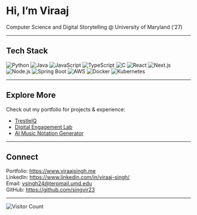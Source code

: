# Hi, I’m Viraaj

Computer Science and Digital Storytelling @ University of Maryland (’27)  

---

## Tech Stack  
![Python](https://img.shields.io/badge/-Python-3776AB?logo=python&logoColor=white&style=flat) ![Java](https://img.shields.io/badge/-Java-007396?logo=java&logoColor=white&style=flat) ![JavaScript](https://img.shields.io/badge/-JavaScript-F7DF1E?logo=javascript&logoColor=black&style=flat) ![TypeScript](https://img.shields.io/badge/-TypeScript-3178C6?logo=typescript&logoColor=white&style=flat) ![C](https://img.shields.io/badge/-C-00599C?logo=c&logoColor=white&style=flat) ![React](https://img.shields.io/badge/-React-61DAFB?logo=react&logoColor=black&style=flat) ![Next.js](https://img.shields.io/badge/-Next.js-000000?logo=next.js&logoColor=white&style=flat) ![Node.js](https://img.shields.io/badge/-Node.js-339933?logo=node.js&logoColor=white&style=flat) ![Spring Boot](https://img.shields.io/badge/-SpringBoot-6DB33F?logo=springboot&logoColor=white&style=flat) ![AWS](https://img.shields.io/badge/-AWS-232F3E?logo=amazon-aws&logoColor=white&style=flat) ![Docker](https://img.shields.io/badge/-Docker-2496ED?logo=docker&logoColor=white&style=flat) ![Kubernetes](https://img.shields.io/badge/-Kubernetes-326CE5?logo=kubernetes&logoColor=white&style=flat)  

---

## Explore More  
Check out my portfolio for projects & experience:  
- [TrestleIQ](https://www.viraajsingh.me/projects/trestleiq)  
- [Digital Engagement Lab](https://www.viraajsingh.me/projects/digital-engagement-lab)  
- [AI Music Notation Generator](https://www.viraajsingh.me/projects/ai-drum-beat-generator)  

---

## Connect  
Portfolio: https://www.viraajsingh.me  
LinkedIn: https://www.linkedin.com/in/viraaj-singh/  
Email: vsingh24@terpmail.umd.edu  
GitHub: https://github.com/singvir23  

---

![Visitor Count](https://komarev.com/ghpvc/?username=singvir23&color=blue&style=flat-square)
